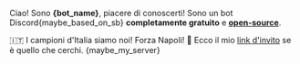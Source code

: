 Ciao! Sono **{bot_name}**, piacere di conoscerti!
Sono un bot Discord{maybe_based_on_sb} **completamente gratuito** e [**open-source**](https://github.com/StrapBot/StrapBot.git).

🇮🇹 I campioni d'Italia siamo noi! Forza Napoli! 💙
Ecco il mio [link d'invito]({invite_link}) se è quello che cerchi. {maybe_my_server}
